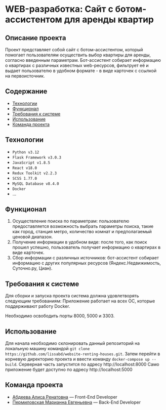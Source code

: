 # WEB-разработка: Сайт с ботом-ассистентом для аренды квартир

## Описание проекта
Проект представляет собой сайт с ботом-ассистентом, который помогает пользователям осуществить выбор квартиры для аренды, согласно введенным параметрам. Бот-ассистент собирает информацию о квартирах с различных известных web-ресурсов, фильтрует её и выдает пользователю в удобном формате - в виде карточек с ссылкой на первоисточник.

## Содержание
- [Технологии](#технологии)
- [Функционал](#функционал)
- [Требования к системе](#требования-к-системе)
- [Использование](#использование)
- [Команда проекта](#команда-проекта)

## Технологии
- `Python v3.12`
- `Flask Framework v3.0.3`
- `JavaScript v1.8.5`
- `React v18.0`
- `Redux Toolkit v2.2.3`
- `SCSS 1.77.0`
- `MySQL Database v8.4.0`
- `Docker`
- ...

## Функционал
1. Осуществление поиска по параметрам: пользователю предоставляется возможность выбрать параметры поиска, такие как город, станция метро, количество комнат и предполагаемый ценовой диапазон.
2. Получение информации в удобном виде: после того, как поиск прошел успешно, пользователь получает информацию о квартирах в виде карточек.
3. Сбор информации с различных источников: бот-ассистент собирает информацию с других популярных ресурсов (Яндeкc.Нeдвижимoсть, Cyтoчнo.ру, Циaн).

## Требования к системе
Для сборки и запуска проекта система должна удовлетворять следующим требованиям:
Приложение работает на всех ОС, которые поддерживают работу Docker.

Необходимо освободить порты 8000, 5000 и 3303.

## Использование
Для начала необходимо склонировать данный репозиторий на локальную машину командой `git clone https://github.com/lissabd/website-renting-houses.git`.
Затем перейти в корневую директорию проекта и ввести команду `docker-compose up --build`.
Серверная часть запустится по адресу http://localhost:8000
Само приложение будет доступно по адресу http://localhost:5000

## Команда проекта
- [Абдеева Алиса Ренатовна](https://github.com/lissabd) — Front-End Developer
- [Пермиловская Марианна Евгеньевна](https://github.com/mareanexx) — Back-End Developer
